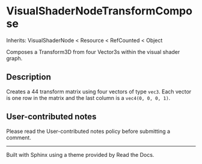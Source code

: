 # VisualShaderNodeTransformCompose

Inherits: VisualShaderNode < Resource < RefCounted < Object

Composes a Transform3D from four Vector3s within the visual shader graph.

## Description

Creates a 44 transform matrix using four vectors of type `vec3`. Each vector
is one row in the matrix and the last column is a `vec4(0, 0, 0, 1)`.

## User-contributed notes

Please read the User-contributed notes policy before submitting a comment.

* * *

Built with Sphinx using a theme provided by Read the Docs.


